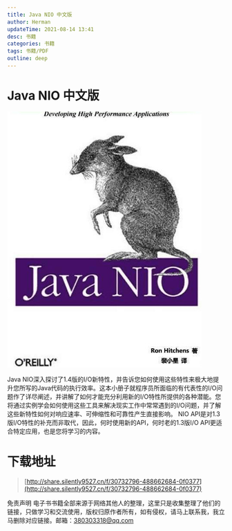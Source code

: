 ```yaml
---
title: Java NIO 中文版
author: Herman
updateTime: 2021-08-14 13:41
desc: 书籍
categories: 书籍
tags: 书籍/PDF
outline: deep
---
```


# Java NIO 中文版

![](https://raw.githubusercontent.com/silently9527/images/main/008i3skNgy1gu50kjn8hbj60ci0gft9k02.jpg)

Java NIO深入探讨了1.4版的I/O新特性，并告诉您如何使用这些特性来极大地提升您所写的Java代码的执行效率。这本小册子就程序员所面临的有代表性的I/O问题作了详尽阐述，并讲解了如何才能充分利用新的I/O特性所提供的各种潜能。您将通过实例学会如何使用这些工具来解决现实工作中常常遇到的I/O问题，并了解这些新特性如何对响应速率、可伸缩性和可靠性产生直接影响。
NIO API是对1.3版I/O特性的补充而非取代，因此，何时使用新的API，何时老的1.3版I/O API更适合特定应用，也是您将学习的内容。



# 下载地址
> [http://share.silently9527.cn/f/30732796-488662684-0f0377](http://share.silently9527.cn/f/30732796-488662684-0f0377)

免责声明
电子书书籍全部来源于网络其他人的整理，这里只是收集整理了他们的链接，只做学习和交流使用，版权归原作者所有，如有侵权，请马上联系我，我立马删除对应链接。邮箱：380303318@qq.com

